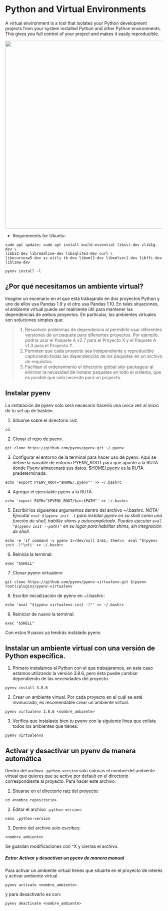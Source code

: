# Python and Virtual Environments

A virtual environment is a tool that isolates your Python development projects from your system installed Python and other Python environments. This gives you full control of your project and makes it easily reproducible. 

[<img src="https://www.dataquest.io/wp-content/uploads/2022/01/python-virtual-envs1-1024x576.webp" width="600"/>](https://www.dataquest.io/blog/a-complete-guide-to-python-virtual-environments/#:~:text=NOTE%20A%20Python%20project%20folder,in%20a%20virtual%20environment%20folder.)

- Requirements for Ubuntu:

```
sudo apt update; sudo apt install build-essential libssl-dev zlib1g-dev \
libbz2-dev libreadline-dev libsqlite3-dev curl \
libncursesw5-dev xz-utils tk-dev libxml2-dev libxmlsec1-dev libffi-dev liblzma-dev
```

```
pyenv install -l
```

## ¿Por qué necesitamos un ambiente virtual? 

Imagine un escenario en el que está trabajando en dos proyectos Python y uno de ellos usa Pandas 1.9 y el otro usa Pandas 1.10. En tales situaciones, el ambiente virtual puede ser realmente útil para mantener las dependencias de ambos proyectos. En particular, los ambientes virtuales son soluciones simples que: 

> 1. Resuelven problemas de dependencia al permitirle usar diferentes versiones de un paquete para diferentes proyectos. Por ejemplo, podría usar el Paquete A v2.7 para el Proyecto X y el Paquete A v1.3 para el Proyecto Y. 
>  2. Permiten que cada proyecto sea independiente y reproducible capturando todas las dependencias de los paquetes en un archivo de requisitos. 
> 3. Facilitan el ordenamiento el directorio global site-packages/ al eliminar la necesidad de instalar paquetes en todo el sistema, que es posible que solo necesite para un proyecto.

## Instalar pyenv

La instalación de pyenv solo será necesario hacerlo una única vez al inicio de tu set up de bastión. 

1. Situarse sobre el directorio raíz.

```
cd 
```

2. Clonar el repo de pyenv.

```
git clone https://github.com/pyenv/pyenv.git ~/.pyenv
```

3. Configurar el entorno de la terminal para hacer uso de pyenv. Aquí se define la variable de entorno PYENV_ROOT para que apunte a la RUTA donde Pyenv almacenará sus datos. $HOME/.pyenv es la RUTA predeterminada:

```
echo 'export PYENV_ROOT="$HOME/.pyenv"' >> ~/.bashrc
```

4. Agregar el ejecutable pyenv a la RUTA.

```
echo 'export PATH="$PYENV_ROOT/bin:$PATH"' >> ~/.bashrc
```

5. Escribir los siguientes argumentos dentro del archivo ~/.bashrc. 
*NOTA: Ejecutar `eval $(pyenv init -)` para instalar pyenv en su shell como una función de shell, habilite shims y autocompletado. Puedes ejecutar `eval "$(pyenv init --path)"` en su lugar para habilitar shims, sin integración de shell.*

```
echo -e 'if command -v pyenv 1>/dev/null 2>&1; then\n  eval "$(pyenv init -)"\nfi' >> ~/.bashrc 
```

6. Reinicia la terminal:
```
exec "$SHELL"
```

7. Clonar pyenv-virtualenv:

```
git clone https://github.com/pyenv/pyenv-virtualenv.git $(pyenv root)/plugins/pyenv-virtualenv
```
8. Escribir inicialización de pyenv en ~/.bashrc:

```
echo 'eval "$(pyenv virtualenv-init -)"' >> ~/.bashrc 
```

9. Reiniciar de nuevo la terminal:

```
exec "$SHELL"
```

Con estos 9 pasos ya tendrás instalado pyenv. 

## Instalar un ambiente virtual con una versión de Python específica. 

1. Primero instalamos el Python con el que trabajaremos, en este caso estamos utilizando la versión 3.8.6, pero ésta puede cambiar dependiendo de las necesidades del proyecto. 

```
pyenv install 3.8.6
```

2. Crear un ambiente virtual. Por cada proyecto en el cuál se esté involucrado, es recomendable crear un ambiente virtual.

```
pyenv virtualenv 3.8.6 <nombre_ambiente>
```

3. Verifica que instalaste bien tu pyenv con la siguiente línea que enlista todos los ambientes que tienes:

```
pyenv virtualenvs
```

## Activar y desactivar un pyenv de manera automática

Dentro del archivo `.python-version` solo colocas el nombre del ambiente virtual que quieres que se active por default en el directorio correspondiente al proyecto. Para hacer este archivo:  

1. Situarse en el directorio raíz del proyecto:

```
cd <nombre_repositorio>
```

2. Editar el archivo `.python-version`:

```
nano .python-version
```

3. Dentro del archivo solo escribes:

```
<nombre_ambiente>
```

Se guardan modificaciones con ^X y cierras el archivo.


##### Extra: Activar y desactivar un pyenv de manera manual

Para activar un ambiente virtual tienes que situarte en el proyecto de interés y activar ambiente virtual.

```
pyenv activate <nombre_ambiente>
```

y para desactivarlo es con: 

```
pyenv deactivate <nombre_ambiente>
```
